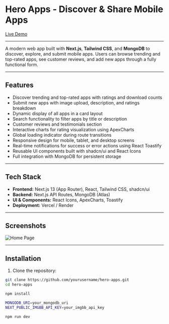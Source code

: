 # Hero Apps - Discover & Share Mobile Apps

[Live Demo](https://hero-apps-alpha.vercel.app/)

---
A modern web app built with **Next.js**, **Tailwind CSS**, and **MongoDB** to discover, explore, and submit mobile apps. Users can browse trending and top-rated apps, see customer reviews, and add new apps through a fully functional form.

---

## Features

- Discover trending and top-rated apps with ratings and download counts  
- Submit new apps with image upload, description, and ratings breakdown  
- Dynamic display of all apps in a card layout  
- Search functionality to filter apps by title or description  
- Customer reviews and testimonials section  
- Interactive charts for rating visualization using ApexCharts  
- Global loading indicator during route transitions  
- Responsive design for mobile, tablet, and desktop screens  
- Real-time notifications for success or error actions using React Toastify  
- Reusable UI components built with shadcn/ui and React Icons  
- Full integration with MongoDB for persistent storage  


---

## Tech Stack

- **Frontend:** Next.js 13 (App Router), React, Tailwind CSS, shadcn/ui  
- **Backend:** Next.js API Routes, MongoDB (Atlas)  
- **UI & Components:** React Icons, ApexCharts, Toastify  
- **Deployment:** Vercel / Render  

---

## Screenshots


![Home Page](https://i.ibb.co.com/bgLthMTZ/Screenshot-2025-10-16-235341.png)  


---

## Installation

1. Clone the repository:

```bash
git clone https://github.com/yourusername/hero-apps.git
cd hero-apps

npm install

MONGODB_URI=your_mongodb_uri
NEXT_PUBLIC_IMGBB_API_KEY=your_imgbb_api_key

npm run dev

